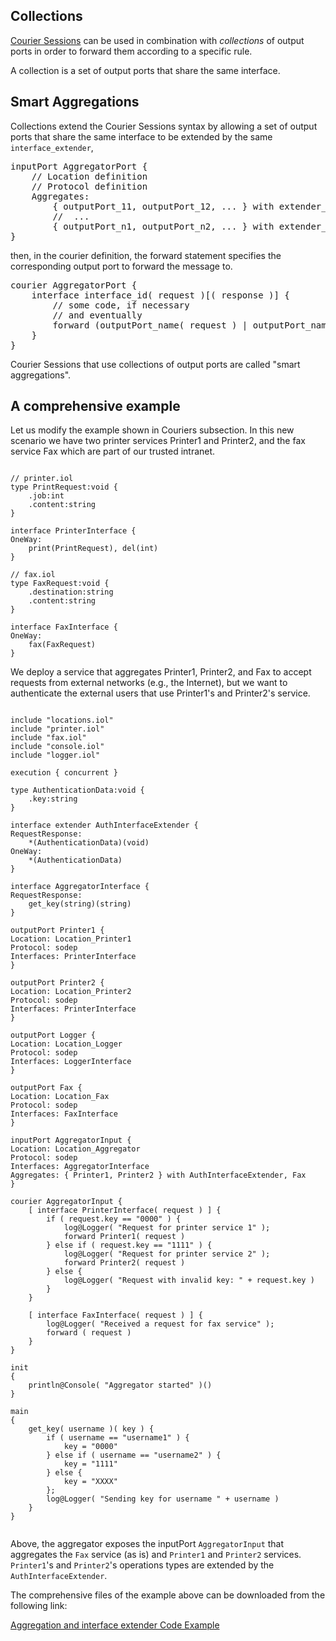 ## Collections

[Courier Sessions](/documentation/architectural_composition/couriers.html) can be used in combination with *collections* of output ports in order to forward them according to a specific rule.

A collection is a set of output ports that share the same interface.

## Smart Aggregations

Collections extend the Courier Sessions syntax by allowing a set of output ports that share the same interface to be extended by the same `interface_extender`,

<pre class="syntax">
inputPort AggregatorPort {
    // Location definition
    // Protocol definition
    Aggregates: 
        { outputPort_11, outputPort_12, ... } with extender_id1,
        //  ...
        { outputPort_n1, outputPort_n2, ... } with extender_idn
}
</pre>

then, in the courier definition, the forward statement specifies the corresponding output port to forward the message to.

<pre class="syntax">
courier AggregatorPort {
	interface interface_id( request )[( response )] {
		// some code, if necessary
		// and eventually
		forward (outputPort_name( request ) | outputPort_name( request )( response ))
	}
}
</pre>

Courier Sessions that use collections of output ports are called "smart aggregations".

## A comprehensive example

Let us modify the example shown in Couriers subsection. In this new scenario we have two printer services Printer1 and Printer2, and the fax service Fax which are part of our trusted intranet.

<pre><code class="language-jolie code">
// printer.iol
type PrintRequest:void {
    .job:int
    .content:string
}
 
interface PrinterInterface {
OneWay:
    print(PrintRequest), del(int)
}
 
// fax.iol
type FaxRequest:void {
    .destination:string
    .content:string
}
 
interface FaxInterface {
OneWay:
    fax(FaxRequest)
}
</code></pre>

We deploy a service that aggregates Printer1, Printer2, and Fax to accept requests from external networks (e.g., the Internet), but we want to authenticate the external users that use Printer1's and Printer2's service.

<pre><code class="language-jolie code">
include "locations.iol"
include "printer.iol"
include "fax.iol"
include "console.iol"
include "logger.iol"

execution { concurrent }

type AuthenticationData:void {
	.key:string
}

interface extender AuthInterfaceExtender {
RequestResponse:
	*(AuthenticationData)(void)
OneWay:
	*(AuthenticationData)
}

interface AggregatorInterface {
RequestResponse:
	get_key(string)(string)
}

outputPort Printer1 {
Location: Location_Printer1
Protocol: sodep
Interfaces: PrinterInterface
}

outputPort Printer2 {
Location: Location_Printer2
Protocol: sodep
Interfaces: PrinterInterface
}

outputPort Logger {
Location: Location_Logger
Protocol: sodep
Interfaces: LoggerInterface
}

outputPort Fax {
Location: Location_Fax
Protocol: sodep
Interfaces: FaxInterface
}

inputPort AggregatorInput {
Location: Location_Aggregator
Protocol: sodep
Interfaces: AggregatorInterface
Aggregates: { Printer1, Printer2 } with AuthInterfaceExtender, Fax
}

courier AggregatorInput {
	[ interface PrinterInterface( request ) ] {
		if ( request.key == "0000" ) {
			log@Logger( "Request for printer service 1" );
			forward Printer1( request )
		} else if ( request.key == "1111" ) {
			log@Logger( "Request for printer service 2" );
			forward Printer2( request )
		} else {
			log@Logger( "Request with invalid key: " + request.key )
		}
	}

	[ interface FaxInterface( request ) ] {
		log@Logger( "Received a request for fax service" );
		forward ( request )
	}
}

init
{
	println@Console( "Aggregator started" )()
}

main
{
	get_key( username )( key ) {
		if ( username == "username1" ) {
			key = "0000"
		} else if ( username == "username2" ) {
			key = "1111"
		} else {
			key = "XXXX"
		};
		log@Logger( "Sending key for username " + username )
	}
}

</code></pre>

Above, the aggregator exposes the inputPort `AggregatorInput` that aggregates the `Fax` service (as is) and `Printer1` and `Printer2` services. `Printer1`'s and `Printer2`'s operations types are extended by the `AuthInterfaceExtender`.

The comprehensive files of the example above can be downloaded from the following link:

<div class="download"><a target="_blank" href="/documentation/architectural_composition/code/aggregation_code.zip">Aggregation and interface extender Code Example</a></div>